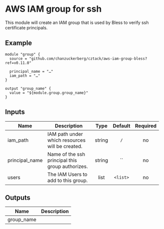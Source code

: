 # AWS IAM group for ssh

This module will create an IAM group that is used by Bless to verify ssh certificate principals.

## Example

```hcl
module "group" {
  source = "github.com/chanzuckerberg/cztack/aws-iam-group-bless?ref=v0.11.0"

  principal_name = "…"
  iam_path = "…"
}

output "group_name" {
  value = "${module.group.group_name}"
}
```

<!-- START -->

## Inputs

| Name | Description | Type | Default | Required |
|------|-------------|:----:|:-----:|:-----:|
| iam_path | IAM path under which resources will be created. | string | `/` | no |
| principal_name | Name of the ssh principal this group authorizes. | string | `` | no |
| users | The IAM Users to add to this group. | list | `<list>` | no |

## Outputs

| Name | Description |
|------|-------------|
| group_name |  |

<!-- END -->
